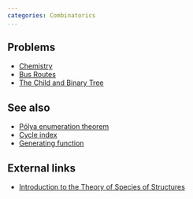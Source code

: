 ```yaml
---
categories: Combinatorics
...
```


## Problems
- [Chemistry](https://neerc.ifmo.ru/past/2012/northern/problems.pdf)
- [Bus Routes](https://archive.algo.is/camps/mipt/2015/day6/A/statement.pdf)
- [The Child and Binary Tree](http://codeforces.com/contest/438/problem/E)

## See also
- [Pólya enumeration theorem]()
- [Cycle index]()
- [Generating function]()

## External links
- [Introduction to the Theory of Species of Structures](https://bergeron.math.uqam.ca/wp-content/uploads/2013/11/book.pdf)

